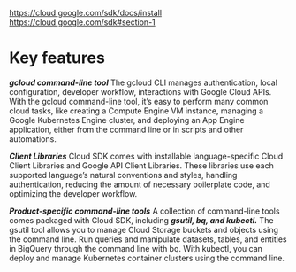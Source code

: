 https://cloud.google.com/sdk/docs/install
https://cloud.google.com/sdk#section-1


# Key features

***gcloud command-line tool***
The gcloud CLI manages authentication, local configuration, developer workflow, interactions with Google Cloud APIs. 
With the gcloud command-line tool, it’s easy to perform many common cloud tasks, like creating a Compute Engine VM instance,
managing a Google Kubernetes Engine cluster, and deploying an App Engine application, either from the command line 
or in scripts and other automations.

***Client Libraries***
Cloud SDK comes with installable language-specific Cloud Client Libraries and Google API Client Libraries. 
These libraries use each supported language’s natural conventions and styles, handling authentication, 
reducing the amount of necessary boilerplate code, and optimizing the developer workflow.

***Product-specific command-line tools***
A collection of command-line tools comes packaged with Cloud SDK, including ***gsutil, bq, and kubectl.*** 
The gsutil tool allows you to manage Cloud Storage buckets and objects using the command line. 
Run queries and manipulate datasets, tables, and entities in BigQuery through the command line with bq. 
With kubectl, you can deploy and manage Kubernetes container clusters using the command line.
